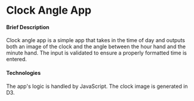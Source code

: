 # Clock Angle App

#### Brief Description
Clock angle app is a simple app that takes in the time of day and outputs both an image of the clock and the angle between the hour hand and the minute hand.  The input is validated to ensure a properly formatted time is entered.

#### Technologies
The app's logic is handled by JavaScript.  The clock image is generated in D3.
